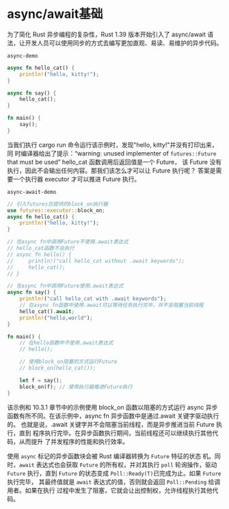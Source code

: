 # async/await基础
为了简化 Rust 异步编程的复杂性，Rust 1.39 版本开始引入了 async/await 语法，让开发人员可以使用同步的方式去编写更加直观、易读、易维护的异步代码。

`async-demo`
```rust
async fn hello_cat() {
    println!("hello, kitty!");
}

async fn say() {
    hello_cat();
}

fn main() {
    say();
}
```
当我们执行 cargo run 命令运行该示例时，发现"hello, kitty!"并没有打印出来，同
时编译器给出了提示：“warning: unused implementer of `futures::Future` that must be used”
hello_cat 函数调用后返回值是一个 Future，
该 Future 没有执行，因此不会输出任何内容。那我们该怎么才可以让 Future 执行呢？
答案是需要一个执行器 executor 才可以推进 Future 执行。

`async-await-demo`
```rust
// 引入futures包提供的block_on执行器
use futures::executor::block_on;
async fn hello_cat() {
    println!("hello, kitty!");
}

// 在async fn中调用Future不使用.await表达式
// hello_cat函数不会执行
// async fn hello() {
//     println!("call hello_cat without .await keywords");
//     hello_cat();
// }

// 在async fn中调用Future使用.await表达式
async fn say() {
    println!("call hello_cat with .await keywords");
    // 在async fn函数中使用.await可以等待任务执行完毕，并不会阻塞当前线程
    hello_cat().await;
    println!("hello,world");
}

fn main() {
    // 在hello函数中不使用.await表达式
    // hello();

    // 使用block_on阻塞的方式运行Future
    // block_on(hello_cat());

    let f = say();
    block_on(f); // 使用执行器推进Future执行
}
```
该示例和 10.3.1 章节中的示例使用 block_on 函数以阻塞的方式运行 async
异步函数有所不同。在该示例中，async fn 异步函数中是通过.await 关键字驱动执行的。
也就是说，.await 关键字并不会阻塞当前线程，而是异步推进当前 Future 执行，直到
程序执行完毕。在异步函数执行期间，当前线程还可以继续执行其他代码，从而提升
了并发程序的性能和执行效率。

使用 `async` 标记的异步函数块会被 Rust 编译器转换为 `Future` 特征的状态
机。同时，`await` 表达式也会获取 `Future` 的所有权，并对其执行 `poll` 轮询操作，驱动
`Future` 执行，直到 `Future` 的状态变成 `Poll::Ready(T)`已完成为止。如果 `Future` 执行完毕，
其最终值就是 `await` 表达式的值，否则就会返回 `Poll::Pending` 给调用者。如果在执行
过程中发生了阻塞，它就会让出控制权，允许线程执行其他代码。
